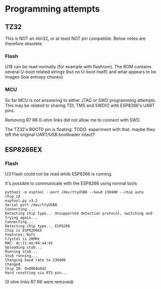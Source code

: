 # Programming attempts

## TZ32

This is NOT an stm32, or at least NOT pin compatible. Below notes are therefore obsolete.

### Flash

U18 can be read normally (for example with flashrom). The ROM contains several U-boot related strings (but no U-boot itself) and what appears to be images (low entropy chunks)

### MCU

So far MCU is not answering to either JTAG or SWD programming attempts.
This may be related to sharing TDI, TMS and SWDIO with ESP8266's UART pins.

Removing R7 R6 0-ohm links did not allow me to connect with SWD.

The TZ32's BOOT0 pin is floating. TODO: experiment with that. maybe they left the original UART/USB bootloader intact?


## ESP8266EX

### Flash

U3 Flash could not be read while ESP8266 is running.

It's possible to communicate with the ESP8266 using normal tools

```
python3 -m esptool --port /dev/ttyUSB0 --baud 230400 --chip auto chip_id
esptool.py v3.2
Serial port /dev/ttyUSB0
Connecting....
Detecting chip type... Unsupported detection protocol, switching and trying again...
Connecting...
Detecting chip type... ESP8266
Chip is ESP8266EX
Features: WiFi
Crystal is 26MHz
MAC: 4c:11:ae:04:a4:42
Uploading stub...
Running stub...
Stub running...
Changing baud rate to 230400
Changed.
Chip ID: 0x0004a442
Hard resetting via RTS pin...
```

(0 ohm links R7 R6 were removed)